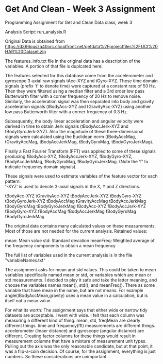 # Get And Clean - Week 3 Assignment
Programming Assignment for Get and Clean Data class, week 3 

Analysis Script: run_analysis.R

Original Data is obtained from
https://d396qusza40orc.cloudfront.net/getdata%2Fprojectfiles%2FUCI%20HAR%20Dataset.zip 

The features_info.txt file in the original data has a description of the variables. A portion
of that file is duplcated here:


The features selected for this database come from the accelerometer and gyroscope 3-axial raw
signals tAcc-XYZ and tGyro-XYZ. These time domain signals (prefix 't' to denote time) were 
captured at a constant rate of 50 Hz. Then they were filtered using a median filter and a 
3rd order low pass Butterworth filter with a corner frequency of 20 Hz to remove noise. Similarly,
the acceleration signal was then separated into body and gravity acceleration signals (tBodyAcc-XYZ
and tGravityAcc-XYZ) using another low pass Butterworth filter with a corner frequency of 0.3 Hz. 

Subsequently, the body linear acceleration and angular velocity were derived in time to obtain Jerk
signals (tBodyAccJerk-XYZ and tBodyGyroJerk-XYZ). Also the magnitude of these three-dimensional signals 
were calculated using the Euclidean norm (tBodyAccMag, tGravityAccMag, tBodyAccJerkMag, tBodyGyroMag, 
tBodyGyroJerkMag). 

Finally a Fast Fourier Transform (FFT) was applied to some of these signals producing fBodyAcc-XYZ, 
fBodyAccJerk-XYZ, fBodyGyro-XYZ, fBodyAccJerkMag, fBodyGyroMag, fBodyGyroJerkMag. (Note the 'f' to 
indicate frequency domain signals). 

These signals were used to estimate variables of the feature vector for each pattern:  
'-XYZ' is used to denote 3-axial signals in the X, Y and Z directions.

tBodyAcc-XYZ
tGravityAcc-XYZ
tBodyAccJerk-XYZ
tBodyGyro-XYZ
tBodyGyroJerk-XYZ
tBodyAccMag
tGravityAccMag
tBodyAccJerkMag
tBodyGyroMag
tBodyGyroJerkMag
fBodyAcc-XYZ
fBodyAccJerk-XYZ
fBodyGyro-XYZ
fBodyAccMag
fBodyAccJerkMag
fBodyGyroMag
fBodyGyroJerkMag


The original data contains many calculated values on these measurements. Most of those are not needed
for the current analysis. Retained values:

mean: Mean value
std: Standard deviation
meanFreq: Weighted average of the frequency components to obtain a mean frequency

The full list of variables used in the current analysis is in the file "variableNames.txt"



The assignment asks for mean and std values. This could be taken to mean variables specifically named
mean or std, or variables which are mean or std measurements. I decided to play it safe and take
the latter meaning, and choose the variables names mean(), std(), and meanFreq(). There as some
variable that have mean in the name, but are not means. For example angle(tBodyAccMean,gravity) uses
a mean value in a calculation, but is itself not a mean value.


For what its worth: The assignment says that either wide or narrow tidy datasets are acceptable. I went with
wide. I felt that each column was measuring a different kind of thing. mean, std, freqMean are clearly different
things. time and frequency(fft) measurements are different things. accelerometer (linaer distance) and
gyroscope (angular distance) are different. Creating factor columns for these things would result in
measurement columns that have a mixture of measurement unit types. Pulling out the axis was the only
reasonable candidate, but at that point, it was a flip-a-coin decision. Of course, for the assignment,
everything is just numbers. So these considerations are unimportant.


